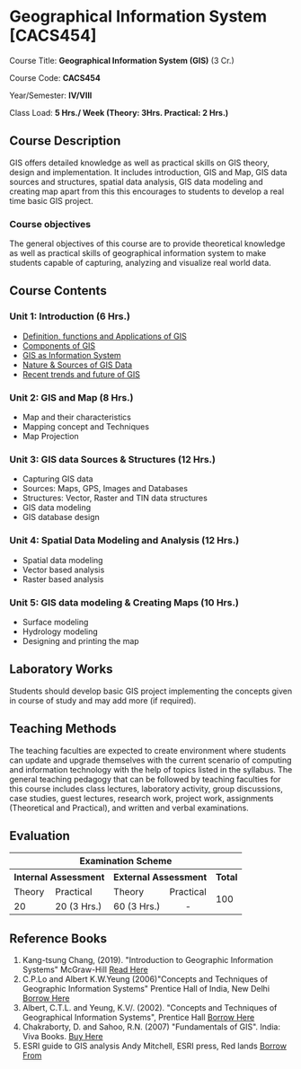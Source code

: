 # Geographical Information System [CACS454]

Course Title: **Geographical Information System (GIS)** (3 Cr.)

Course Code: **CACS454**

Year/Semester: **IV/VIII**

Class Load: **5 Hrs./ Week (Theory: 3Hrs. Practical: 2 Hrs.)**

## Course Description

GIS offers detailed knowledge as well as practical skills on GIS theory, design and implementation. It includes introduction, GIS and Map, GIS data sources and structures, spatial data analysis, GIS data modeling and creating map apart from this this encourages to students to develop a real time basic GIS project.

### Course objectives

The general objectives of this course are to provide theoretical knowledge as well as practical skills of geographical information system to make students capable of capturing, analyzing and visualize real world data.

## Course Contents

### Unit 1: Introduction (6 Hrs.)

- [Definition, functions and Applications of GIS](./Unit-01-Introduction.md#definition-functions-and-applications-of-gis)
- [Components of GIS](./Unit-01-Introduction.md#components-of-gis)
- [GIS as Information System](./Unit-01-Introduction.md#gis-as-information-system)
- [Nature & Sources of GIS Data](./Unit-01-Introduction.md#nature-and-sources-of-gis-data)
- [Recent trends and future of GIS](./Unit-01-Introduction.md#recent-trends-and-future-of-gis)

### Unit 2: GIS and Map (8 Hrs.)

- Map and their characteristics
- Mapping concept and Techniques
- Map Projection

### Unit 3: GIS data Sources & Structures (12 Hrs.)

- Capturing GIS data
- Sources: Maps, GPS, Images and Databases
- Structures: Vector, Raster and TIN data structures
- GIS data modeling
- GIS database design

### Unit 4: Spatial Data Modeling and Analysis (12 Hrs.)

- Spatial data modeling
- Vector based analysis
- Raster based analysis

### Unit 5: GIS data modeling & Creating Maps (10 Hrs.)

- Surface modeling
- Hydrology modeling
- Designing and printing the map

## Laboratory Works
Students should develop basic GIS project implementing the concepts given in course of study and may add more (if required).

## Teaching Methods
The teaching faculties are expected to create environment where students can update and upgrade themselves with the current scenario of computing and information technology with the help of topics listed in the syllabus. The general teaching pedagogy that can be followed by teaching faculties for this course includes class lectures, laboratory activity, group discussions, case studies, guest lectures, research work, project work, assignments (Theoretical and Practical), and written and verbal examinations.

## Evaluation
<table>
<tr>
    <th colspan="5" style="text-align: center;">Examination Scheme</th>
</tr>
  <tr>
    <th colspan="2">Internal Assessment</th>
    <th colspan="2">External Assessment</th>
    <th>Total</th>
  </tr>
  <tr>
    <td>Theory</td>
    <td>Practical</td>
    <td>Theory</td>
    <td>Practical</td>
    <td rowspan="2">100</td>
  </tr>
  <tr>
    <td>20</td>
    <td>20 (3 Hrs.)</td>
    <td>60 (3 Hrs.)</td>
    <td style="text-align: center;">-</td>
  </tr>
</table>

## Reference Books
1. Kang-tsung Chang, (2019). "Introduction to Geographic Information Systems" McGraw-Hill [Read Here](https://archive.org/details/kang-tsung-chang-introduction-to-geographic-information-systems-2019-mc-graw-hill-libgen.lc)
2. C.P.Lo and Albert K.W.Yeung (2006)"Concepts and Techniques of Geographic
Information Systems" Prentice Hall of India, New Delhi [Borrow Here](https://archive.org/details/conceptstechniqu0002locp)
3. Albert, C.T.L. and Yeung, K.V/. (2002). "Concepts and Techniques of Geographical Information Systems", Prentice Hall [Borrow Here](https://archive.org/details/conceptstechniqu0000locp)
4. Chakraborty, D. and Sahoo, R.N. (2007) "Fundamentals of GIS". India: Viva Books. [Buy Here](https://www.vivabooksindia.com/book/fundamentals-of-geographic-information-system)
5. ESRI guide to GIS analysis Andy Mitchell, ESRI press, Red lands [Borrow From](https://archive.org/details/esriguidetogisan0000andy)